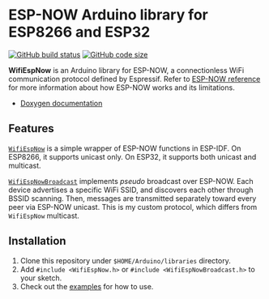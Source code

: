 # ESP-NOW Arduino library for ESP8266 and ESP32

[![GitHub build status](https://img.shields.io/github/actions/workflow/status/yoursunny/WifiEspNow/build.yml?style=flat)](https://github.com/yoursunny/WifiEspNow/actions) [![GitHub code size](https://img.shields.io/github/languages/code-size/yoursunny/WifiEspNow?style=flat)](https://github.com/yoursunny/WifiEspNow)

**WifiEspNow** is an Arduino library for ESP-NOW, a connectionless WiFi communication protocol defined by Espressif.
Refer to [ESP-NOW reference](https://docs.espressif.com/projects/esp-idf/en/latest/api-reference/network/esp_now.html) for more information about how ESP-NOW works and its limitations.

* [Doxygen documentation](https://wifiespnow.yoursunny.dev/)

## Features

[`WifiEspNow`](src/WifiEspNow.h) is a simple wrapper of ESP-NOW functions in ESP-IDF.
On ESP8266, it supports unicast only.
On ESP32, it supports both unicast and multicast.

[`WifiEspNowBroadcast`](src/WifiEspNowBroadcast.h) implements *pseudo* broadcast over ESP-NOW.
Each device advertises a specific WiFi SSID, and discovers each other through BSSID scanning.
Then, messages are transmitted separately toward every peer via ESP-NOW unicast.
This is my custom protocol, which differs from `WifiEspNow` multicast.

## Installation

1. Clone this repository under `$HOME/Arduino/libraries` directory.
2. Add `#include <WifiEspNow.h>` or `#include <WifiEspNowBroadcast.h>` to your sketch.
3. Check out the [examples](examples/) for how to use.
